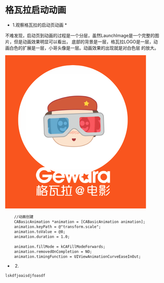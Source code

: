 # 格瓦拉启动动画

* 1.观察格瓦拉的启动页动画 *

 不难发现，启动页到动画的过程是一个分层，虽然LaunchImage是一个完整的图片，但是动画效果明显可以看出，
 底部的背景是一层，格瓦拉LOGO是一层，动画白色的扩展是一层，小哥头像是一层。动画效果的出现就是对白色层
 的放大。

![](Snip20160506_1.png)
``` objc
    //动画创建
    CABasicAnimation *animation = [CABasicAnimation animation];
    animation.keyPath = @"transform.scale";
    animation.toValue = @8;
    animation.duration = 1.0;
    
    animation.fillMode = kCAFillModeForwards;
    animation.removedOnCompletion = NO;
    animation.timingFunction = UIViewAnimationCurveEaseInOut;
```
* 2.


```objc
lskdfjoaisdjfoasdf

```

















